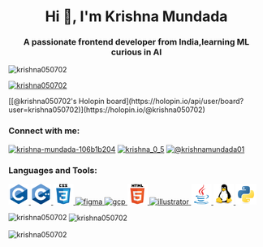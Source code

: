 <h1 align="center">Hi 👋, I'm Krishna Mundada</h1>
<h3 align="center">A passionate frontend developer from India,learning ML curious in AI</h3>

<p align="left"> <img src="https://komarev.com/ghpvc/?username=krishna050702&label=Profile%20views&color=0e75b6&style=flat" alt="krishna050702" /> </p>

<p align="left"> <a href="https://github.com/ryo-ma/github-profile-trophy"><img src="https://github-profile-trophy.vercel.app/?username=krishna050702" alt="krishna050702" /></a> </p>
[[@krishna050702's Holopin board](https://holopin.io/api/user/board?user=krishna050702)](https://holopin.io/@krishna050702)
<h3 align="left">Connect with me:</h3>
<p align="left">
<a href="https://linkedin.com/in/krishna-mundada-106b1b204" target="blank"><img align="center" src="https://raw.githubusercontent.com/rahuldkjain/github-profile-readme-generator/master/src/images/icons/Social/linked-in-alt.svg" alt="krishna-mundada-106b1b204" height="30" width="40" /></a>
<a href="https://www.codechef.com/users/krishna_0_5" target="blank"><img align="center" src="https://cdn.jsdelivr.net/npm/simple-icons@3.1.0/icons/codechef.svg" alt="krishna_0_5" height="30" width="40" /></a>
<a href="https://www.hackerrank.com/@krishnamundada01" target="blank"><img align="center" src="https://raw.githubusercontent.com/rahuldkjain/github-profile-readme-generator/master/src/images/icons/Social/hackerrank.svg" alt="@krishnamundada01" height="30" width="40" /></a>
</p>

<h3 align="left">Languages and Tools:</h3>
<p align="left"> <a href="https://www.cprogramming.com/" target="_blank" rel="noreferrer"> <img src="https://raw.githubusercontent.com/devicons/devicon/master/icons/c/c-original.svg" alt="c" width="40" height="40"/> </a> <a href="https://www.w3schools.com/cpp/" target="_blank" rel="noreferrer"> <img src="https://raw.githubusercontent.com/devicons/devicon/master/icons/cplusplus/cplusplus-original.svg" alt="cplusplus" width="40" height="40"/> </a> <a href="https://www.w3schools.com/css/" target="_blank" rel="noreferrer"> <img src="https://raw.githubusercontent.com/devicons/devicon/master/icons/css3/css3-original-wordmark.svg" alt="css3" width="40" height="40"/> </a> <a href="https://www.figma.com/" target="_blank" rel="noreferrer"> <img src="https://www.vectorlogo.zone/logos/figma/figma-icon.svg" alt="figma" width="40" height="40"/> </a> <a href="https://cloud.google.com" target="_blank" rel="noreferrer"> <img src="https://www.vectorlogo.zone/logos/google_cloud/google_cloud-icon.svg" alt="gcp" width="40" height="40"/> </a> <a href="https://www.w3.org/html/" target="_blank" rel="noreferrer"> <img src="https://raw.githubusercontent.com/devicons/devicon/master/icons/html5/html5-original-wordmark.svg" alt="html5" width="40" height="40"/> </a> <a href="https://www.adobe.com/in/products/illustrator.html" target="_blank" rel="noreferrer"> <img src="https://www.vectorlogo.zone/logos/adobe_illustrator/adobe_illustrator-icon.svg" alt="illustrator" width="40" height="40"/> </a> <a href="https://www.java.com" target="_blank" rel="noreferrer"> <img src="https://raw.githubusercontent.com/devicons/devicon/master/icons/java/java-original.svg" alt="java" width="40" height="40"/> </a> <a href="https://www.linux.org/" target="_blank" rel="noreferrer"> <img src="https://raw.githubusercontent.com/devicons/devicon/master/icons/linux/linux-original.svg" alt="linux" width="40" height="40"/> </a> <a href="https://www.python.org" target="_blank" rel="noreferrer"> <img src="https://raw.githubusercontent.com/devicons/devicon/master/icons/python/python-original.svg" alt="python" width="40" height="40"/> </a> </p>

<p><img align="left" src="https://github-readme-stats.vercel.app/api/top-langs?username=krishna050702&show_icons=true&locale=en&layout=compact" alt="krishna050702" /></p>

<p>&nbsp;<img align="center" src="https://github-readme-stats.vercel.app/api?username=krishna050702&show_icons=true&locale=en" alt="krishna050702" /></p>

<p><img align="center" src="https://github-readme-streak-stats.herokuapp.com/?user=krishna050702&" alt="krishna050702" /></p>

